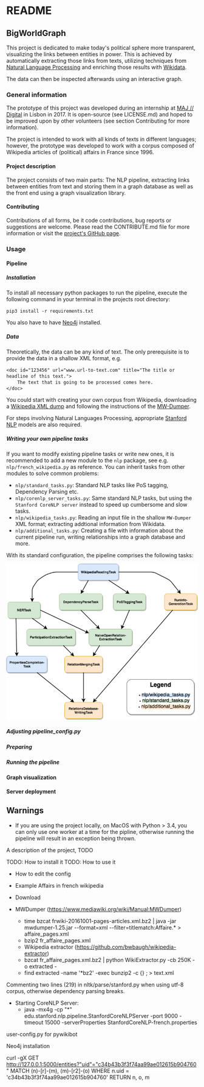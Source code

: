 # README

## BigWorldGraph

This project is dedicated to make today's political sphere more transparent, visualizing the links between entities in 
power. This is achieved by automatically extracting those links from texts, utilizing techniques from [Natural Language 
Processing](https://en.wikipedia.org/wiki/Natural_language_processing) and enriching those results with 
[Wikidata](https://www.wikidata.org/wiki/Wikidata:Main_Page).

The data can then be inspected afterwards using an interactive graph.

### General information

The prototype of this project was developed during an internship at [MAJ // Digital](http://maj.digital/) in Lisbon in 2017. 
It is open-source (see LICENSE.md) and hoped to be improved upon by other volunteers (see section Contributing for more 
information). 

The project is intended to work with all kinds of texts in different languages; however, the prototype was developed to 
work with a corpus composed of Wikipedia articles of (political) affairs in France since 1996.

#### Project description

The project consists of two main parts: The NLP pipeline, extracting links between entities from text and storing them 
in a graph database as well as the front end using a graph visualization library.

#### Contributing

Contributions of all forms, be it code contributions, bug reports or suggestions are welcome. Please read the 
CONTRIBUTE.md file for more information or visit the [project's GitHub page](https://github.com/majdigital/bigworldgraph).

### Usage

#### Pipeline

##### Installation

To install all necessary python packages to run the pipeline, execute the following command in your terminal in the projects 
root directory:

    pip3 install -r requirements.txt
    
You also have to have [Neo4j](https://neo4j.com/download/) installed.

##### Data

Theoretically, the data can be any kind of text. The only prerequisite is to provide the data in a shallow XML format, e.g.

    <doc id="123456" url="www.url-to-text.com" title="The title or headline of this text.">
        The text that is going to be processed comes here.
    </doc>
    
You could start with creating your own corpus from Wikipedia, downloading a [Wikipedia XML dump](https://dumps.wikimedia.org/)
and following the instructions of the [MW-Dumper](https://www.mediawiki.org/wiki/Manual:MWDumper).

For steps involving Natural Languages Processing, appropriate [Stanford NLP](https://stanfordnlp.github.io/CoreNLP/download.html) models are also required.

##### Writing your own pipeline tasks

If you want to modify existing pipeline tasks or write new ones, it is recommended to add a new module to the `nlp` package,
see e.g. `nlp/french_wikipedia.py` as reference. You can inherit tasks from other modules to solve common problems:

* `nlp/standard_tasks.py`: Standard NLP tasks like PoS tagging, Dependency Parsing etc.
* `nlp/corenlp_server_tasks.py`: Same standard NLP tasks, but using the `Stanford CoreNLP server` instead to speed up 
cumbersome and slow tasks.
* `nlp/wikipedia_tasks.py`: Reading an input file in the shallow `MW-Dumper` XML format; extracting addtional information 
from Wikidata.
* `nlp/additional_tasks.py`: Creating a file with information about the current pipeline run, writing relationships into 
a graph database and more.

With its standard configuration, the pipeline comprises the following tasks:

![](img/flowchart.png)

##### Adjusting pipeline_config.py

##### Preparing

##### Running the pipeline

#### Graph visualization

#### Server deployment

## Warnings

* If you are using the project locally, on MacOS with Python > 3.4, you can only use one worker at a time for the 
pipline, otherwise running the pipeline will result in an exception being thrown.

A description of the project, TODO

TODO: How to install it
TODO: How to use it
* How to edit the config


* Example Affairs in french wikipedia
* Download
* MWDumper (https://www.mediawiki.org/wiki/Manual:MWDumper)
    * time bzcat frwiki-20161001-pages-articles.xml.bz2 | java -jar mwdumper-1.25.jar --format=xml --filter=titlematch:Affaire.* > affaire_pages.xml
    * bzip2 fr_affaire_pages.xml 
    * Wikipedia extractor (https://github.com/bwbaugh/wikipedia-extractor)
    * bzcat fr_affaire_pages.xml.bz2 | python WikiExtractor.py -cb 250K -o extracted -
    * find extracted -name '*bz2' -exec bunzip2 -c {} \; > text.xml
    
Commenting two lines (219) in nltk/parse/stanford.py when using utf-8 corpus, otherwise dependency parsing breaks.

* Starting CoreNLP Server:
    * java -mx4g -cp "*" edu.stanford.nlp.pipeline.StanfordCoreNLPServer -port 9000 -timeout 15000 -serverProperties StanfordCoreNLP-french.properties 

user-config.py for pywikibot

Neo4j installation

curl -gX GET http://127.0.0.1:5000/entities?"uid"="c34b43b3f3f74aa99ae012615b904760"
 MATCH (n)-[r]-(m), (m)-[r2]-(o)
WHERE n.uid = 'c34b43b3f3f74aa99ae012615b904760' 
RETURN n, o, m